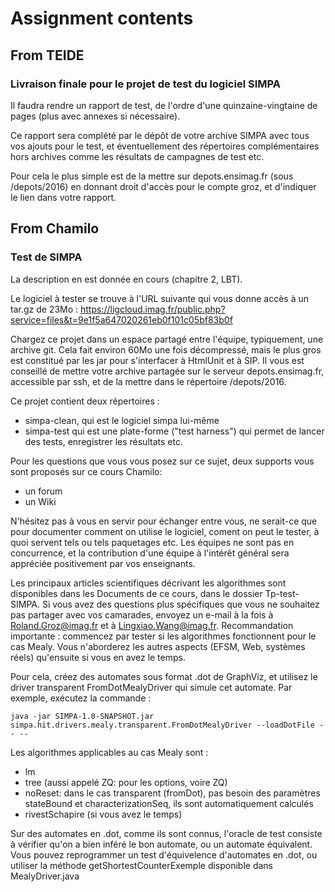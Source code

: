 # Assignment contents

## From TEIDE

### Livraison finale pour le projet de test du logiciel SIMPA

Il faudra rendre un rapport de test, de l'ordre d'une quinzaine-vingtaine de pages (plus avec annexes si nécessaire).

Ce rapport sera complété par le dépôt de votre archive SIMPA avec tous vos ajouts pour le test, et éventuellement des
répertoires complémentaires hors archives comme les résultats de campagnes de test etc.

Pour cela le plus simple est de la mettre sur depots.ensimag.fr (sous /depots/2016) en donnant droit d'accès pour le
compte groz, et d'indiquer le lien dans votre rapport.

## From Chamilo

### Test de SIMPA

La description en est donnée en cours (chapitre 2, LBT).

Le logiciel à tester se trouve à l'URL suivante qui vous donne accès à un tar.gz de 23Mo :
https://ligcloud.imag.fr/public.php?service=files&t=9e1f5a647020261eb0f101c05bf83b0f

Chargez ce projet dans un espace partagé entre l'équipe, typiquement, une archive git. Cela fait environ 60Mo une fois
décompressé, mais le plus gros est constitué par les jar pour s'interfacer à HtmlUnit et à SIP. Il vous est conseillé de
mettre votre archive partagée sur le serveur depots.ensimag.fr, accessible par ssh, et de la mettre dans le répertoire
/depots/2016.

Ce projet contient deux répertoires :

* simpa-clean, qui est le logiciel simpa lui-même
* simpa-test qui est une plate-forme ("test harness") qui permet de lancer des tests, enregistrer les résultats etc.

Pour les questions que vous vous posez sur ce sujet, deux supports vous sont proposés sur ce
cours Chamilo:

* un forum
* un Wiki

N'hésitez pas à vous en servir pour échanger entre vous, ne serait-ce que pour documenter comment on utilise le
logiciel, coment on peut le tester, à quoi servent tels ou tels paquetages etc. Les équipes ne sont pas en concurrence,
et la contribution d'une équipe à l'intérêt général sera appréciée positivement par vos enseignants.

Les principaux articles scientifiques décrivant les algorithmes sont disponibles dans les Documents de ce cours, dans le
dossier Tp-test-SIMPA. Si vous avez des questions plus spécifiques que vous ne souhaitez pas partager avec vos
camarades, envoyez un e-mail à la fois à Roland.Groz@imag.fr et à Lingxiao.Wang@imag.fr. Recommandation importante :
commencez par tester si les algorithmes fonctionnent pour le cas Mealy. Vous n'aborderez les autres aspects (EFSM, Web,
systèmes réels) qu'ensuite si vous en avez le temps.

Pour cela, créez des automates sous format .dot de GraphViz, et utilisez le driver transparent FromDotMealyDriver qui
simule cet automate. Par exemple, exécutez la commande :

    java -jar SIMPA-1.0-SNAPSHOT.jar simpa.hit.drivers.mealy.transparent.FromDotMealyDriver --loadDotFile -- --

Les algorithmes applicables au cas Mealy sont :
* lm
* tree (aussi appelé ZQ: pour les options, voire ZQ)
* noReset: dans le cas transparent (fromDot), pas besoin des paramètres stateBound et characterizationSeq, ils sont
  automatiquement calculés
* rivestSchapire (si vous avez le temps)

Sur des automates en .dot, comme ils sont connus, l'oracle de test consiste à vérifier qu'on a bien inféré le bon
automate, ou un automate équivalent. Vous pouvez reprogrammer un test d'équivelence d'automates en .dot, ou utiliser la
méthode getShortestCounterExemple disponible dans MealyDriver.java
